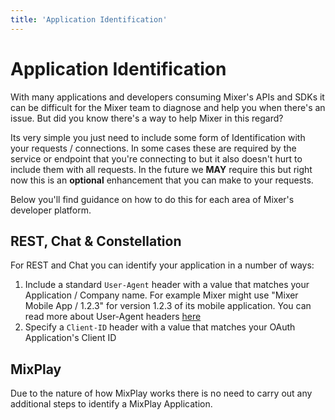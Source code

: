 ```yaml
---
title: 'Application Identification'
---
```

# Application Identification

With many applications and developers consuming Mixer's APIs and SDKs it can be difficult for the Mixer team to diagnose and help you when there's an issue. But did you know there's a way to help Mixer in this regard?

Its very simple you just need to include some form of Identification with your requests / connections. In some cases these are required by the service or endpoint that you're connecting to but it also doesn't hurt to include them with all requests. In the future we **MAY** require this but right now this is an **optional** enhancement that you can make to your requests.

Below you'll find guidance on how to do this for each area of Mixer's developer platform.

## REST, Chat & Constellation

For REST and Chat you can identify your application in a number of ways:
1. Include a standard `User-Agent` header with a value that matches your Application / Company name. For example Mixer might use "Mixer Mobile App / 1.2.3" for version 1.2.3 of its mobile application. You can read more about User-Agent headers [here](https://developer.mozilla.org/en-US/docs/Web/HTTP/Headers/User-Agent?target=_blank)
1. Specify a `Client-ID` header with a value that matches your OAuth Application's Client ID


## MixPlay
Due to the nature of how MixPlay works there is no need to carry out any additional steps to identify a MixPlay Application.
